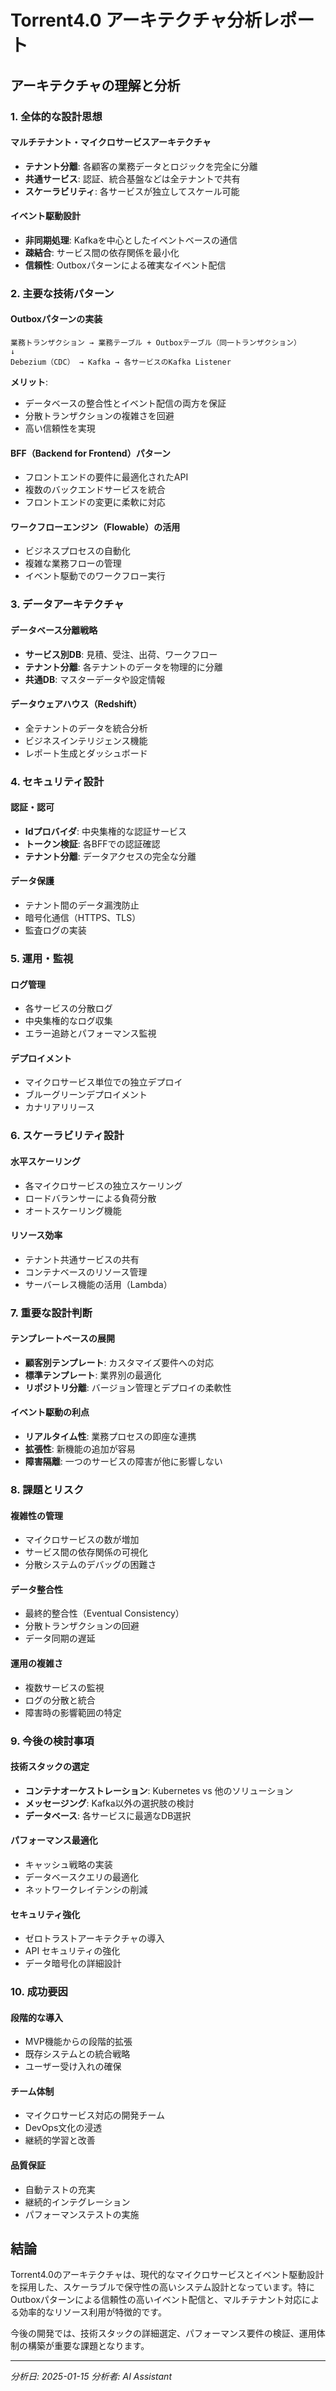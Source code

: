 # Torrent4.0 アーキテクチャ分析レポート

## アーキテクチャの理解と分析

### 1. 全体的な設計思想

#### マルチテナント・マイクロサービスアーキテクチャ
- **テナント分離**: 各顧客の業務データとロジックを完全に分離
- **共通サービス**: 認証、統合基盤などは全テナントで共有
- **スケーラビリティ**: 各サービスが独立してスケール可能

#### イベント駆動設計
- **非同期処理**: Kafkaを中心としたイベントベースの通信
- **疎結合**: サービス間の依存関係を最小化
- **信頼性**: Outboxパターンによる確実なイベント配信

### 2. 主要な技術パターン

#### Outboxパターンの実装
```
業務トランザクション → 業務テーブル + Outboxテーブル（同一トランザクション）
↓
Debezium（CDC） → Kafka → 各サービスのKafka Listener
```

**メリット**:
- データベースの整合性とイベント配信の両方を保証
- 分散トランザクションの複雑さを回避
- 高い信頼性を実現

#### BFF（Backend for Frontend）パターン
- フロントエンドの要件に最適化されたAPI
- 複数のバックエンドサービスを統合
- フロントエンドの変更に柔軟に対応

#### ワークフローエンジン（Flowable）の活用
- ビジネスプロセスの自動化
- 複雑な業務フローの管理
- イベント駆動でのワークフロー実行

### 3. データアーキテクチャ

#### データベース分離戦略
- **サービス別DB**: 見積、受注、出荷、ワークフロー
- **テナント分離**: 各テナントのデータを物理的に分離
- **共通DB**: マスターデータや設定情報

#### データウェアハウス（Redshift）
- 全テナントのデータを統合分析
- ビジネスインテリジェンス機能
- レポート生成とダッシュボード

### 4. セキュリティ設計

#### 認証・認可
- **Idプロバイダ**: 中央集権的な認証サービス
- **トークン検証**: 各BFFでの認証確認
- **テナント分離**: データアクセスの完全な分離

#### データ保護
- テナント間のデータ漏洩防止
- 暗号化通信（HTTPS、TLS）
- 監査ログの実装

### 5. 運用・監視

#### ログ管理
- 各サービスの分散ログ
- 中央集権的なログ収集
- エラー追跡とパフォーマンス監視

#### デプロイメント
- マイクロサービス単位での独立デプロイ
- ブルーグリーンデプロイメント
- カナリアリリース

### 6. スケーラビリティ設計

#### 水平スケーリング
- 各マイクロサービスの独立スケーリング
- ロードバランサーによる負荷分散
- オートスケーリング機能

#### リソース効率
- テナント共通サービスの共有
- コンテナベースのリソース管理
- サーバーレス機能の活用（Lambda）

### 7. 重要な設計判断

#### テンプレートベースの展開
- **顧客別テンプレート**: カスタマイズ要件への対応
- **標準テンプレート**: 業界別の最適化
- **リポジトリ分離**: バージョン管理とデプロイの柔軟性

#### イベント駆動の利点
- **リアルタイム性**: 業務プロセスの即座な連携
- **拡張性**: 新機能の追加が容易
- **障害隔離**: 一つのサービスの障害が他に影響しない

### 8. 課題とリスク

#### 複雑性の管理
- マイクロサービスの数が増加
- サービス間の依存関係の可視化
- 分散システムのデバッグの困難さ

#### データ整合性
- 最終的整合性（Eventual Consistency）
- 分散トランザクションの回避
- データ同期の遅延

#### 運用の複雑さ
- 複数サービスの監視
- ログの分散と統合
- 障害時の影響範囲の特定

### 9. 今後の検討事項

#### 技術スタックの選定
- **コンテナオーケストレーション**: Kubernetes vs 他のソリューション
- **メッセージング**: Kafka以外の選択肢の検討
- **データベース**: 各サービスに最適なDB選択

#### パフォーマンス最適化
- キャッシュ戦略の実装
- データベースクエリの最適化
- ネットワークレイテンシの削減

#### セキュリティ強化
- ゼロトラストアーキテクチャの導入
- API セキュリティの強化
- データ暗号化の詳細設計

### 10. 成功要因

#### 段階的な導入
- MVP機能からの段階的拡張
- 既存システムとの統合戦略
- ユーザー受け入れの確保

#### チーム体制
- マイクロサービス対応の開発チーム
- DevOps文化の浸透
- 継続的学習と改善

#### 品質保証
- 自動テストの充実
- 継続的インテグレーション
- パフォーマンステストの実施

## 結論

Torrent4.0のアーキテクチャは、現代的なマイクロサービスとイベント駆動設計を採用した、スケーラブルで保守性の高いシステム設計となっています。特にOutboxパターンによる信頼性の高いイベント配信と、マルチテナント対応による効率的なリソース利用が特徴的です。

今後の開発では、技術スタックの詳細選定、パフォーマンス要件の検証、運用体制の構築が重要な課題となります。

---
*分析日: 2025-01-15*
*分析者: AI Assistant*
